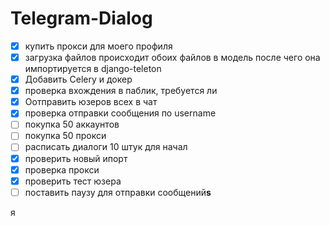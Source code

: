 # Telegram-Dialog

* [X] купить прокси для моего профиля
* [X] загрузка файлов происходит обоих файлов в модель
  после чего она импортируется в django-teleton
* [X] Добавить Celery  и докер
* [X] проверка вхождения в паблик, требуется ли
* [X] Оотправить юзеров всех в чат
* [X] проверка отправки сообщения по username
* [ ] покупка 50 аккаунтов
* [ ] покупка 50 прокси
* [ ] расписать диалоги 10 штук для начал
* [X] проверить новый ипорт
* [X] проверка прокси
* [X] проверить тест юзера
* [ ] поставить паузу для отправки сообщений**s**

я
